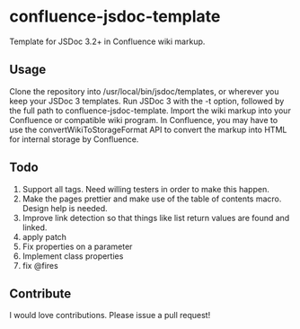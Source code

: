 confluence-jsdoc-template
=========================

Template for JSDoc 3.2+ in Confluence wiki markup.

Usage
-----

Clone the repository into /usr/local/bin/jsdoc/templates, or wherever you keep your JSDoc 3
templates. Run JSDoc 3 with the -t option, followed by the full path to confluence-jsdoc-template.
Import the wiki markup into your Confluence or compatible wiki program. In Confluence, you may
have to use the convertWikiToStorageFormat API to convert the markup into HTML for internal
storage by Confluence.

Todo
----

1. Support all tags. Need willing testers in order to make this happen.
2. Make the pages prettier and make use of the table of contents macro. Design help is needed.
3. Improve link detection so that things like list return values are found and linked.
4. apply patch
5. Fix properties on a parameter
6. Implement class properties
7. fix @fires

Contribute
-------

I would love contributions. Please issue a pull request!
